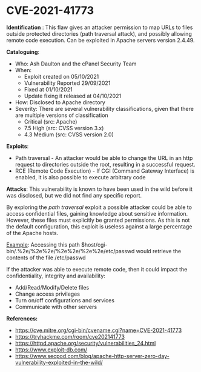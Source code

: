 # CVE-2021-41773

**Identification** : This flaw gives an attacker permission to map URLs to files outside protected directories (path traversal attack), and possibly allowing remote code execution. Can be exploited in Apache servers version 2.4.49.


**Cataloguing**:
- Who: Ash Daulton and the cPanel Security Team
- When:
    - Exploit created on 05/10/2021 
    - Vulnerability Reported 29/09/2021
    - Fixed at 01/10/2021
    - Update fixing it released at 04/10/2021
- How: Disclosed to Apache directory
- Severity: There are several vulnerability classifications, given that there are multiple versions of classification 
    - Critical (src: Apache) 
    - 7.5 High  (src: CVSS version 3.x)
    - 4.3 Medium  (src: CVSS version 2.0)


**Exploits**: 
- Path traversal - An attacker would be able to change the URL in an http request to directories outside the root, resulting in a successful request.
- RCE (Remote Code Execution) - If CGI (Command Gateway Interface) is enabled, it is also possible to execute arbitrary code

**Attacks**: This vulnerability is known to have been used in the wild before it was disclosed, but we did not find any specific report.

By exploring the *path traversal* exploit a possible attacker could be able to access confidential files, gaining knowledge about sensitive information. However, these files must explicitly be granted permissions. As this is not the default configuration, this exploit is useless against a large percentage of the Apache hosts.

<ins>Example</ins>: Accessing this path $host/cgi-bin/.%2e/%2e%2e/%2e%2e/%2e%2e/etc/passwd would retrieve the contents of the file /etc/passwd

If the attacker was able to execute remote code, then it could impact the confidentiality, integrity and availability:

- Add/Read/Modify/Delete files
- Change access privileges
- Turn on/off configurations and services
- Communicate with other servers

**References:**
- https://cve.mitre.org/cgi-bin/cvename.cgi?name=CVE-2021-41773
- https://tryhackme.com/room/cve202141773
- https://httpd.apache.org/security/vulnerabilities_24.html
- https://www.exploit-db.com/
- https://www.secpod.com/blog/apache-http-server-zero-day-vulnerability-exploited-in-the-wild/
